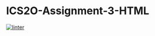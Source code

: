 # ICS2O-Assignment-3-HTML
 [![linter](https://github.com/<Rodas>/<Assignment-3>/workflows/linter/badge.svg)](https://github.com/marketplace/actions/super-linter)         

